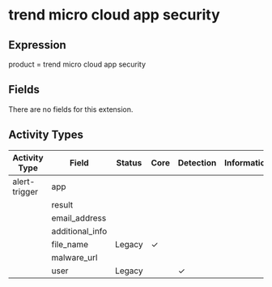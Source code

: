 trend micro cloud app security
==============================

Expression
----------

product = trend micro cloud app security

Fields
------

There are no fields for this extension.

Activity Types
--------------

| Activity Type | Field           | Status | Core     | Detection | Informational |
| ------------- | --------------- | ------ | -------- | --------- | ------------- |
| alert-trigger | app             |        |          |           |               |
|               | result          |        |          |           |               |
|               | email_address   |        |          |           |               |
|               | additional_info |        |          |           |               |
|               | file_name       | Legacy | &#10003; |           |               |
|               | malware_url     |        |          |           |               |
|               | user            | Legacy |          | &#10003;  |               |

